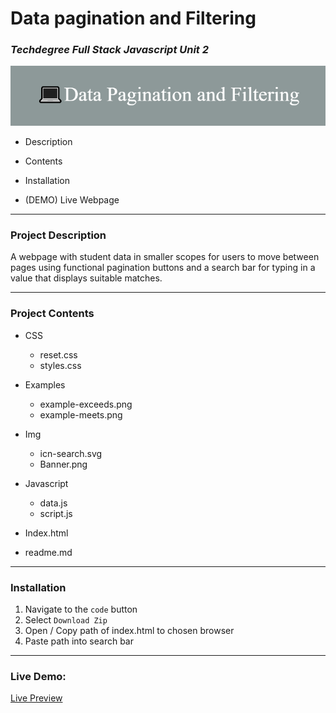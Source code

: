 # **Data pagination and Filtering**
### _Techdegree Full Stack Javascript Unit 2_
![Banner][logo]

[logo]: https://github.com/mutedCyan/Data-pagination-and-filtering/blob/master/img/Banner.png "Banner Logo"


*   Description

*   Contents

*   Installation

*   (DEMO) Live Webpage

---

### **Project Description**

<p>A webpage with student data
 in smaller scopes for users to move
between pages using functional pagination
buttons and a search bar for typing in a value
that displays suitable matches. </p>

---
### **Project Contents**

*   CSS

    *   reset.css
    *   styles.css

*   Examples

    *   example-exceeds.png
    *   example-meets.png
*   Img

    *  icn-search.svg 
    *  Banner.png
*   Javascript

    *   data.js
    *   script.js

*   Index.html

*   readme.md

---

### **Installation**

1.  Navigate to the `code` button
2.  Select `Download Zip`
3.  Open / Copy path of index.html to chosen browser
4.  Paste path into search bar

---
### Live Demo:
[Live Preview](https://mutedcyan.github.io/Data-Pagination-and-Filtering/)